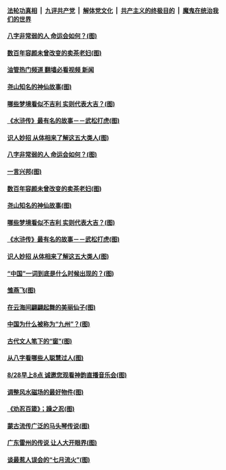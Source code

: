 ####  [法轮功真相](../../../../basic/blob/master/README.md?t=08290631) &nbsp;|&nbsp; [九评共产党](../../../../9ping.md/blob/master/README.md?t=08290631) &nbsp;|&nbsp; [解体党文化](../../../../jtdwh.md/blob/master/README.md?t=08290631)  &nbsp;|&nbsp; [共产主义的终极目的](../../../../gczydzjmd.md/blob/master/README.md?t=08290631) &nbsp;|&nbsp; [魔鬼在统治我们的世界](../../../../mgztzwmdsj.md/blob/master/README.md?t=08290631) 

#### [八字非常弱的人 命运会如何？(图)](../pages/p7/1012126.md?t=08290631) 

#### [数百年容颜未曾改变的卖茶老妇(图)](../pages/p7/1015225.md?t=08290631) 

#### [油管热门频道 翻墙必看视频 新闻](http://45.76.130.85:81/youtube.html?08290631)

#### [尧山知名的神仙故事(图)](../pages/p7/1015223.md?t=08290631) 

#### [哪些梦境看似不吉利 实则代表大吉？(图)](../pages/p7/1013123.md?t=08290631) 

#### [《水浒传》最有名的故事－－武松打虎(图)](../pages/p7/1013722.md?t=08290631) 

#### [识人妙招 从体相来了解这五大类人(图)](../pages/p7/1012760.md?t=08290631) 

#### [八字非常弱的人 命运会如何？(图)](../pages/p7/1012126.md?t=08290631) 

#### [一言兴邦(图)](../pages/p7/1015378.md?t=08290631) 

#### [数百年容颜未曾改变的卖茶老妇(图)](../pages/p7/1015225.md?t=08290631) 

#### [尧山知名的神仙故事(图)](../pages/p7/1015223.md?t=08290631) 

#### [哪些梦境看似不吉利 实则代表大吉？(图)](../pages/p7/1013123.md?t=08290631) 

#### [《水浒传》最有名的故事－－武松打虎(图)](../pages/p7/1013722.md?t=08290631) 

#### [识人妙招 从体相来了解这五大类人(图)](../pages/p7/1012760.md?t=08290631) 

#### [“中国”一词到底是什么时候出现的？(图)](../pages/p7/1015068.md?t=08290631) 

#### [雏燕飞(图)](../pages/p7/1015234.md?t=08290631) 

#### [在云海间翩翩起舞的美丽仙子(图)](../pages/p7/1013720.md?t=08290631) 

#### [中国为什么被称为“九州”？(图)](../pages/p7/1014965.md?t=08290631) 

#### [古代文人笔下的“窗”(图)](../pages/p7/1014857.md?t=08290631) 

#### [从八字看哪些人聪慧过人(图)](../pages/p7/1012790.md?t=08290631) 

#### [8/28早上8点 诚邀您观看神韵直播音乐会(图)](../pages/p7/1015157.md?t=08290631) 

#### [调整风水磁场的最好物件(图)](../pages/p7/1013126.md?t=08290631) 

#### [《劝忍百箴》；躁之忍(图)](../pages/p7/1015041.md?t=08290631) 

#### [蒙古流传广泛的马头琴传说(图)](../pages/p7/1015039.md?t=08290631) 


#### [广东雷州的传说 让人大开眼界(图)](../pages/p7/1014798.md?t=08290631) 

#### [谈最惹人误会的“七月流火”(图)](../pages/p7/1014979.md?t=08290631) 

<img src='http://gfw-breaker.win/goodnews/indexes/p7.md' width='0px' height='0px'/>
